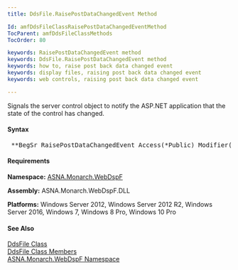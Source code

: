 ```yaml
---
title: DdsFile.RaisePostDataChangedEvent Method

Id: amfDdsFileClassRaisePostDataChangedEventMethod
TocParent: amfDdsFileClassMethods
TocOrder: 80

keywords: RaisePostDataChangedEvent method
keywords: DdsFile.RaisePostDataChangedEvent method
keywords: how to, raise post back data changed event
keywords: display files, raising post back data changed event
keywords: web controls, raising post back data changed event

---
```


Signals the server control object to notify the ASP.NET application that the state of the control has changed.

#### Syntax
<pre class="prettyprint"> **BegSr RaisePostDataChangedEvent Access(*Public) Modifier(*Overrides)** </pre>

#### Requirements
**Namespace:** [ASNA.Monarch.WebDspF](amfWebDspFNamespace.html)

**Assembly:** ASNA.Monarch.WebDspF.DLL

**Platforms:** Windows Server 2012, Windows Server 2012 R2, Windows Server 2016, Windows 7, Windows 8 Pro, Windows 10 Pro

#### See Also
[DdsFile Class](amfDdsFileClass.html) <br clear="none" /> [DdsFile Class Members](amfDdsFileClassMembers.html) <br clear="none" /> [ ASNA.Monarch.WebDspF Namespace](amfWebDspFNamespace.html) 
